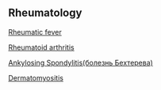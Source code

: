 Rheumatology
---
[Rheumatic fever](rheumatology/rf.md)

[Rheumatoid arthritis](rheumatology/rheumatoid_arthritis.md)

[Ankylosing Spondylitis(болезнь Бехтерева)](rheumatology/as.md)

[Dermatomyositis](rheumatology/dermatomyositis.md)
